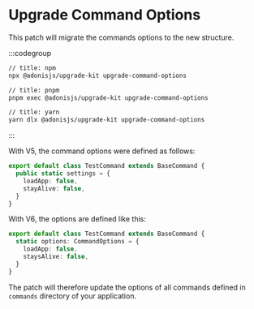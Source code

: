 # Upgrade Command Options

This patch will migrate the commands options to the new structure.

:::codegroup

```sh
// title: npm
npx @adonisjs/upgrade-kit upgrade-command-options
```

```sh
// title: pnpm
pnpm exec @adonisjs/upgrade-kit upgrade-command-options
```

```sh
// title: yarn
yarn dlx @adonisjs/upgrade-kit upgrade-command-options
```

:::

With V5, the command options were defined as follows:

```ts
export default class TestCommand extends BaseCommand {
  public static settings = {
    loadApp: false,
    stayAlive: false,
  }
}
```

With V6, the options are defined like this:

```ts
export default class TestCommand extends BaseCommand {
  static options: CommandOptions = {
    loadApp: false,
    staysAlive: false,
  }
}
```

The patch will therefore update the options of all commands defined in `commands` directory of your application.
